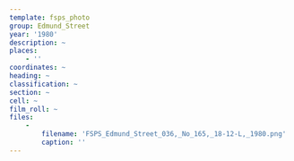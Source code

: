 ```yaml
---
template: fsps_photo
group: Edmund_Street
year: '1980'
description: ~
places:
    - ''
coordinates: ~
heading: ~
classification: ~
section: ~
cell: ~
film_roll: ~
files:
    -
        filename: 'FSPS_Edmund_Street_036,_No_165,_18-12-L,_1980.png'
        caption: ''
---
```

